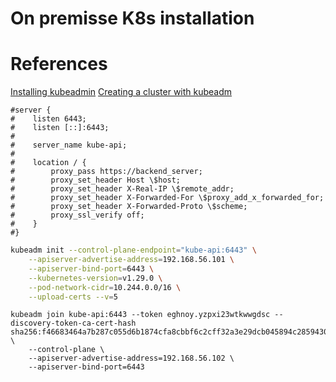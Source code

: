 # On premisse K8s installation

# References

[Installing kubeadmin](https://kubernetes.io/docs/setup/production-environment/tools/kubeadm/install-kubeadm/)
[Creating a cluster with kubeadm](https://kubernetes.io/docs/setup/production-environment/tools/kubeadm/create-cluster-kubeadm/)

```
#server {
#    listen 6443;
#    listen [::]:6443;
#
#    server_name kube-api;
#
#    location / {
#        proxy_pass https://backend_server;
#        proxy_set_header Host \$host;
#        proxy_set_header X-Real-IP \$remote_addr;
#        proxy_set_header X-Forwarded-For \$proxy_add_x_forwarded_for;
#        proxy_set_header X-Forwarded-Proto \$scheme;
#        proxy_ssl_verify off;
#    }
#}
```
```sh
kubeadm init --control-plane-endpoint="kube-api:6443" \
    --apiserver-advertise-address=192.168.56.101 \
    --apiserver-bind-port=6443 \
    --kubernetes-version=v1.29.0 \
    --pod-network-cidr=10.244.0.0/16 \
    --upload-certs --v=5
```
```
kubeadm join kube-api:6443 --token eghnoy.yzpxi23wtkwwgdsc --discovery-token-ca-cert-hash sha256:f46683464a7b287c055d6b1874cfa8cbbf6c2cff32a3e29dcb045894c2859430 \
    --control-plane \
    --apiserver-advertise-address=192.168.56.102 \
    --apiserver-bind-port=6443 
```

